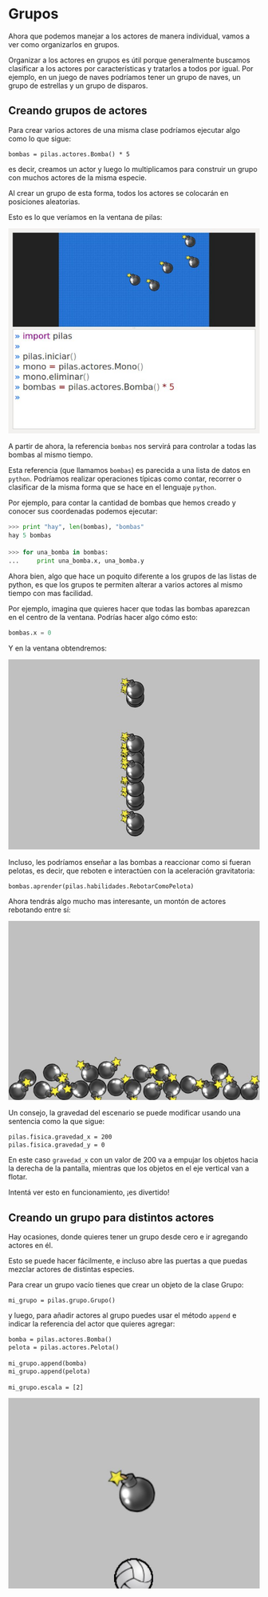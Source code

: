 # Grupos

Ahora que podemos manejar a los actores de manera individual, vamos a ver como organizarlos en grupos.

Organizar a los actores en grupos es útil porque generalmente
buscamos clasificar a los actores por características y
tratarlos a todos por igual. Por ejemplo, en un juego de naves
podríamos tener un grupo de naves, un grupo de estrellas y un
grupo de disparos.

## Creando grupos de actores

Para crear varios actores de una misma clase
podríamos ejecutar algo como lo que sigue:

```
bombas = pilas.actores.Bomba() * 5
```

es decir, creamos un actor y luego lo multiplicamos
para construir un grupo con muchos actores de la misma
especie.

Al crear un grupo de esta forma, todos los actores
se colocarán en posiciones aleatorias.

Esto es lo que veríamos en la ventana de pilas:

![](../imagenes/grupos/grupos_bombas.jpg)


A partir de ahora, la referencia `bombas` nos servirá para
controlar a todas las bombas al mismo tiempo.

Esta referencia (que llamamos `bombas`) es parecida a una lista de datos en `python`. Podríamos realizar operaciones típicas como contar, recorrer o clasificar de la misma forma que se hace en el lenguaje `python`.

Por ejemplo, para contar la cantidad de bombas que hemos creado y conocer sus coordenadas podemos ejecutar:

```python
>>> print "hay", len(bombas), "bombas"
hay 5 bombas

>>> for una_bomba in bombas:
...     print una_bomba.x, una_bomba.y
```

Ahora bien, algo que hace un poquito diferente a los
grupos de las listas de python, es que los grupos
te permiten alterar a varios actores al mismo tiempo
con mas facilidad.

Por ejemplo, imagina que quieres hacer que todas las
bombas aparezcan en el centro de la ventana. Podrías
hacer algo cómo esto:

```python
bombas.x = 0
```

Y en la ventana obtendremos:

![](../imagenes/grupos/grupos_bombas_x.jpg)


Incluso, les podríamos enseñar a las bombas a reaccionar
como si fueran pelotas, es decir, que reboten e interactúen
con la aceleración gravitatoria:

```
bombas.aprender(pilas.habilidades.RebotarComoPelota)
```

Ahora tendrás algo mucho mas interesante, un montón de
actores rebotando entre sí:

![](../imagenes/grupos/grupos_bombas_como_pelota.jpg)


Un consejo, la gravedad del escenario se puede modificar
usando una sentencia como la que sigue:

```
pilas.fisica.gravedad_x = 200
pilas.fisica.gravedad_y = 0
```

En este caso `gravedad_x` con un valor de 200 va a empujar los objetos
hacia la derecha de la pantalla, mientras que los objetos en el eje vertical
van a flotar.

Intentá ver esto en funcionamiento, ¡es divertido!

## Creando un grupo para distintos actores

Hay ocasiones, donde quieres tener un grupo
desde cero e ir agregando actores en él.

Esto se puede hacer fácilmente, e incluso
abre las puertas a que puedas mezclar actores
de distintas especies.

Para crear un grupo vacío tienes que crear
un objeto de la clase Grupo:

```
mi_grupo = pilas.grupo.Grupo()
```

y luego, para añadir actores al grupo puedes usar el
método ``append`` e indicar la referencia del actor
que quieres agregar:

```
bomba = pilas.actores.Bomba()
pelota = pilas.actores.Pelota()

mi_grupo.append(bomba)
mi_grupo.append(pelota)

mi_grupo.escala = [2]
```

![](../imagenes/grupos/grupos_personalizado_escala.jpg)
